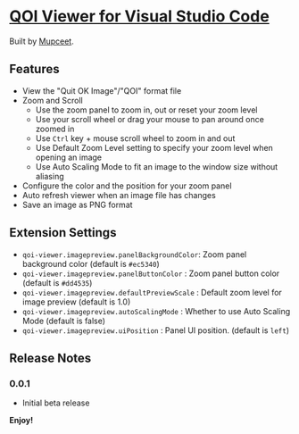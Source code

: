 # [QOI Viewer for Visual Studio Code](https://marketplace.visualstudio.com/items?itemName=mupceet.qoi-viewer)

Built by [Mupceet](https://github.com/mupceet).

## Features

- View the "Quit OK Image"/"QOI" format file
- Zoom and Scroll
  - Use the zoom panel to zoom in, out or reset your zoom level
  - Use your scroll wheel or drag your mouse to pan around once zoomed in
  - Use `Ctrl` key + mouse scroll wheel to zoom in and out
  - Use Default Zoom Level setting to specify your zoom level when opening an image
  - Use Auto Scaling Mode to fit an image to the window size without aliasing
- Configure the color and the position for your zoom panel
- Auto refresh viewer when an image file has changes
- Save an image as PNG format

## Extension Settings

- `qoi-viewer.imagepreview.panelBackgroundColor`: Zoom panel background color (default is `#ec5340`)
- `qoi-viewer.imagepreview.panelButtonColor` : Zoom panel button color (default is `#dd4535`)
- `qoi-viewer.imagepreview.defaultPreviewScale` : Default zoom level for image preview (default is 1.0)
- `qoi-viewer.imagepreview.autoScalingMode` : Whether to use Auto Scaling Mode (default is false)
- `qoi-viewer.imagepreview.uiPosition` : Panel UI position. (default is `left`)

## Release Notes

### 0.0.1

- Initial beta release

**Enjoy!**
